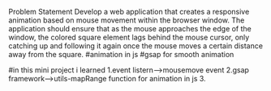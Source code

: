 
Problem Statement
Develop a web application that creates a responsive animation based on mouse movement within the browser window. 
The application should ensure that as the mouse approaches the edge of the window, 
the colored square element lags behind the mouse cursor, only catching up and following it again once the mouse moves a certain distance away from the square.
#animation in js 
#gsap for smooth animation

#in this mini project i learned 
1.event listern-->mousemove event
2.gsap framework-->utils-mapRange function for animation in js
3.
